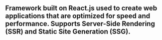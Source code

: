 ## Framework built on React.js used to create web applications that are optimized for speed and performance. Supports Server-Side Rendering (SSR) and Static Site Generation (SSG).